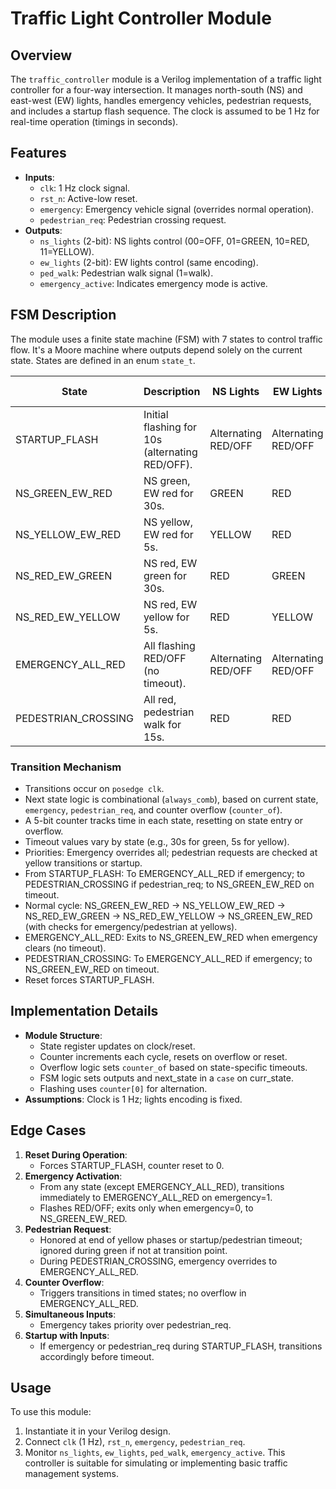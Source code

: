 # Traffic Light Controller Module

## Overview
The `traffic_controller` module is a Verilog implementation of a traffic light controller for a four-way intersection. It manages north-south (NS) and east-west (EW) lights, handles emergency vehicles, pedestrian requests, and includes a startup flash sequence. The clock is assumed to be 1 Hz for real-time operation (timings in seconds).

## Features
- **Inputs**:
  - `clk`: 1 Hz clock signal.
  - `rst_n`: Active-low reset.
  - `emergency`: Emergency vehicle signal (overrides normal operation).
  - `pedestrian_req`: Pedestrian crossing request.
- **Outputs**:
  - `ns_lights` (2-bit): NS lights control (00=OFF, 01=GREEN, 10=RED, 11=YELLOW).
  - `ew_lights` (2-bit): EW lights control (same encoding).
  - `ped_walk`: Pedestrian walk signal (1=walk).
  - `emergency_active`: Indicates emergency mode is active.

## FSM Description
The module uses a finite state machine (FSM) with 7 states to control traffic flow. It's a Moore machine where outputs depend solely on the current state. States are defined in an enum `state_t`.

| State                | Description                          | NS Lights | EW Lights | Ped Walk | Emergency Active | Timeout (cycles) |
|----------------------|--------------------------------------|-----------|-----------|----------|------------------|------------------|
| STARTUP_FLASH       | Initial flashing for 10s (alternating RED/OFF). | Alternating RED/OFF | Alternating RED/OFF | 0 | 0 | 10 |
| NS_GREEN_EW_RED     | NS green, EW red for 30s.           | GREEN    | RED      | 0 | 0 | 30 |
| NS_YELLOW_EW_RED    | NS yellow, EW red for 5s.           | YELLOW   | RED      | 0 | 0 | 5  |
| NS_RED_EW_GREEN     | NS red, EW green for 30s.           | RED      | GREEN    | 0 | 0 | 30 |
| NS_RED_EW_YELLOW    | NS red, EW yellow for 5s.           | RED      | YELLOW   | 0 | 0 | 5  |
| EMERGENCY_ALL_RED   | All flashing RED/OFF (no timeout).  | Alternating RED/OFF | Alternating RED/OFF | 0 | 1 | None |
| PEDESTRIAN_CROSSING | All red, pedestrian walk for 15s.   | RED      | RED      | 1 | 0 | 15 |

### Transition Mechanism
- Transitions occur on `posedge clk`.
- Next state logic is combinational (`always_comb`), based on current state, `emergency`, `pedestrian_req`, and counter overflow (`counter_of`).
- A 5-bit counter tracks time in each state, resetting on state entry or overflow.
- Timeout values vary by state (e.g., 30s for green, 5s for yellow).
- Priorities: Emergency overrides all; pedestrian requests are checked at yellow transitions or startup.
- From STARTUP_FLASH: To EMERGENCY_ALL_RED if emergency; to PEDESTRIAN_CROSSING if pedestrian_req; to NS_GREEN_EW_RED on timeout.
- Normal cycle: NS_GREEN_EW_RED → NS_YELLOW_EW_RED → NS_RED_EW_GREEN → NS_RED_EW_YELLOW → NS_GREEN_EW_RED (with checks for emergency/pedestrian at yellows).
- EMERGENCY_ALL_RED: Exits to NS_GREEN_EW_RED when emergency clears (no timeout).
- PEDESTRIAN_CROSSING: To EMERGENCY_ALL_RED if emergency; to NS_GREEN_EW_RED on timeout.
- Reset forces STARTUP_FLASH.

## Implementation Details
- **Module Structure**:
  - State register updates on clock/reset.
  - Counter increments each cycle, resets on overflow or reset.
  - Overflow logic sets `counter_of` based on state-specific timeouts.
  - FSM logic sets outputs and next_state in a `case` on curr_state.
  - Flashing uses `counter[0]` for alternation.
- **Assumptions**: Clock is 1 Hz; lights encoding is fixed.

## Edge Cases
1. **Reset During Operation**:
   - Forces STARTUP_FLASH, counter reset to 0.
2. **Emergency Activation**:
   - From any state (except EMERGENCY_ALL_RED), transitions immediately to EMERGENCY_ALL_RED on emergency=1.
   - Flashes RED/OFF; exits only when emergency=0, to NS_GREEN_EW_RED.
3. **Pedestrian Request**:
   - Honored at end of yellow phases or startup/pedestrian timeout; ignored during green if not at transition point.
   - During PEDESTRIAN_CROSSING, emergency overrides to EMERGENCY_ALL_RED.
4. **Counter Overflow**:
   - Triggers transitions in timed states; no overflow in EMERGENCY_ALL_RED.
5. **Simultaneous Inputs**:
   - Emergency takes priority over pedestrian_req.
6. **Startup with Inputs**:
   - If emergency or pedestrian_req during STARTUP_FLASH, transitions accordingly before timeout.

## Usage
To use this module:
1. Instantiate it in your Verilog design.
2. Connect `clk` (1 Hz), `rst_n`, `emergency`, `pedestrian_req`.
3. Monitor `ns_lights`, `ew_lights`, `ped_walk`, `emergency_active`.
This controller is suitable for simulating or implementing basic traffic management systems.